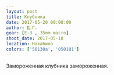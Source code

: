 ```yaml
---
layout: post
title: Клубника
date: 2017-05-20 00:00:00
author: Д.Г.
gear: [E-3 , 35mm macro]
shoot_date: 2017-05-18
location: Нахабино
colors: ['56130a', '050101']
---
```

Замороженная клубника замороженная.
